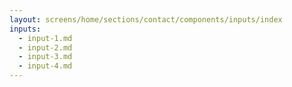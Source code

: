 ```yaml
---
layout: screens/home/sections/contact/components/inputs/index
inputs:
  - input-1.md
  - input-2.md
  - input-3.md
  - input-4.md
---
```

